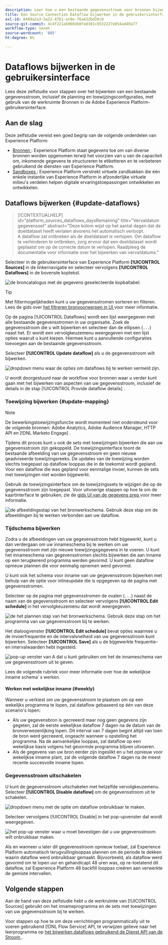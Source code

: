 ```yaml
---
description: Leer hoe u een bestaande gegevensstroom voor bronnen bijwerkt in de gebruikersinterface van Experience Platform.
title: Een Source Connection Dataflow bijwerken in de gebruikersinterface
exl-id: 0499a2a3-5a22-47b1-ac0e-76a432bd26c0
source-git-commit: 4c4f221a5060360fa0381c8532227e854ad40a77
workflow-type: tm+mt
source-wordcount: '885'
ht-degree: 0%

---
```


# Dataflows bijwerken in de gebruikersinterface

Lees deze zelfstudie voor stappen over het bijwerken van een bestaande gegevensstroom, inclusief de planning en toewijzingsconfiguraties, met gebruik van de werkruimte Bronnen in de Adobe Experience Platform-gebruikersinterface.

## Aan de slag

Deze zelfstudie vereist een goed begrip van de volgende onderdelen van Experience Platform:

* [ Bronnen ](../../home.md): Experience Platform staat gegevens toe om van diverse bronnen worden opgenomen terwijl het voorzien van u van de capaciteit om, inkomende gegevens te structureren te etiketteren en te verbeteren gebruikend de diensten van Experience Platform.
* [ Sandboxes ](../../../sandboxes/home.md): Experience Platform verstrekt virtuele zandbakken die één enkele instantie van Experience Platform in afzonderlijke virtuele milieu&#39;s verdelen helpen digitale ervaringstoepassingen ontwikkelen en ontwikkelen.

## Dataflows bijwerken {#update-dataflows}

>[!CONTEXTUALHELP]
>id="platform_sources_dataflows_daysRemaining"
>title="Vervaldatum gegevensset"
>abstract="Deze kolom wijst op het aantal dagen dat de doeldataset heeft verlaten alvorens het automatisch verloopt.<br> A dataflow zal ontbreken als de doeldataset is verlopen. Om dataflow te verhinderen te ontbreken, zorg ervoor dat een doeldataset wordt geplaatst om op de correcte datum te verlopen. Raadpleeg de documentatie voor informatie over het bijwerken van vervaldatums."

Selecteer in de gebruikersinterface van Experience Platform **[!UICONTROL Sources]** in de linkernavigatie en selecteer vervolgens **[!UICONTROL Dataflows]** in de bovenste koptekst.

![ de broncatalogus met de gegevens geselecteerde kopbaltabel.](../../images/tutorials/update-dataflows/catalog.png)

>[!TIP]
>
>Met filtermogelijkheden kunt u uw gegevensstromen sorteren en filteren. Lees de gids over [ het filtreren bronvoorwerpen in UI ](./filter.md) voor meer informatie.

Op de pagina [!UICONTROL Dataflows] wordt een lijst weergegeven met alle bestaande gegevensstromen in uw organisatie. Zoek de gegevensstroom die u wilt bijwerken en selecteer dan de ellipsen (`...`) naast het. Er wordt een vervolgkeuzemenu weergegeven met een lijst opties waaruit u kunt kiezen. Hiermee kunt u aanvullende configuraties toevoegen aan de bestaande gegevensstroom.

Selecteer **[!UICONTROL Update dataflow]** als u de gegevensstroom wilt bijwerken.

![ dropdown menu waar de opties om dataflows bij te werken vermeld zijn.](../../images/tutorials/update-dataflows/dropdown_update.png)

U wordt doorgestuurd naar de workflow voor bronnen waar u verder kunt gaan met het bijwerken van aspecten van uw gegevensstroom, inclusief de details in de stap [!UICONTROL Provide dataflow details] .

### Toewijzing bijwerken {#update-mapping}

>[!NOTE]
>
>De bewerkingstoewijzingsfunctie wordt momenteel niet ondersteund voor de volgende bronnen: Adobe Analytics, Adobe Audience Manager, HTTP API en [!DNL Marketo Engage] .

Tijdens dit proces kunt u ook de sets met toewijzingen bijwerken die aan uw gegevensstroom zijn gekoppeld.  De toewijzingsinterface toont de bestaande afbeelding van uw gegevensstroom en geen nieuwe geadviseerde toewijzingsreeks. De updates van de toewijzing worden slechts toegepast op dataflow looppas die in de toekomst wordt gepland. Voor een dataflow die was gepland voor eenmalige invoer, kunnen de sets met toewijzingen niet worden bijgewerkt.

Gebruik de toewijzingsinterface om de toewijzingssets te wijzigen die op de gegevensstroom zijn toegepast. Voor uitvoerige stappen op hoe te om de kaartinterface te gebruiken, zie de [ gids UI van de gegevens prep ](../../../data-prep/ui/mapping.md) voor meer informatie.

![ de afbeeldingsstap van het bronwerkschema. Gebruik deze stap om de afbeeldingen bij te werken verbonden aan uw dataflow.](../../images/tutorials/update-dataflows/mapping.png)

### Tijdschema bijwerken

Zodra u de afbeeldingen van uw gegevensstroom hebt bijgewerkt, kunt u dan verdergaan om uw innameschema bij te werken om uw gegevensstroom met zijn nieuwe toewijzingsgegevens in te voeren. U kunt het innameschema van gegevensstromen slechts bijwerken die aan inname op een terugkerend programma werden gevormd. U kunt geen dataflow opnieuw plannen die voor eenmalig opnemen werd gevormd.

U kunt ook het schema voor inname van uw gegevensstroom bijwerken met behulp van de optie voor inlineupdate die is opgegeven op de pagina met gegevensstromen.

Selecteer op de pagina met gegevensstromen de ovalen (`...`) naast de naam van de gegevensstroom en selecteer vervolgens **[!UICONTROL Edit schedule]** in het vervolgkeuzemenu dat wordt weergegeven.

![ de het plannen stap van het bronwerkschema. Gebruik deze stap om het programma van uw gegevensstroom bij te werken.](../../images/tutorials/update-dataflows/dropdown_edit.png)

Het dialoogvenster **[!UICONTROL Edit schedule]** bevat opties waarmee u de invoerfrequentie en de intervalsnelheid van uw gegevensstroom kunt bijwerken. Selecteer **[!UICONTROL Save]** als u de bijgewerkte frequentie- en intervalwaarden hebt ingesteld.

![ pop-up venster van A dat u kunt gebruiken om het de innameschema van uw gegevensstroom uit te geven.](../../images/tutorials/update-dataflows/edit_schedule.png)

Lees de volgende rubriek voor meer informatie over hoe de wekelijkse inname schema’ s werken.

#### Werken met wekelijkse inname {#weekly}

Wanneer u verkiest om uw gegevensstroom te plaatsen om op een wekelijks programma te lopen, zal dataflow gebaseerd op één van deze scenario&#39;s lopen:

* Als uw gegevensbron is gecreeerd maar nog geen gegevens zijn gegeten, zal de eerste wekelijkse dataflow 7 dagen na de datum van de bronverwezenlijking lopen. Dit interval van 7 dagen begint altijd van toen de bron werd gecreeerd, ongeacht wanneer u opstelling het programma. Na de aanvankelijke looppas, zal dataflow op een wekelijkse basis volgens het gevormde programma blijven uitvoeren.
* Als de gegevens van uw bron eerder zijn ingeslikt en u het opnieuw voor wekelijkse inname plant, zal de volgende dataflow 7 dagen na de meest recente succesvolle inname lopen.

### Gegevensstroom uitschakelen

U kunt de gegevensstroom uitschakelen met hetzelfde vervolgkeuzemenu. Selecteer **[!UICONTROL Disable dataflow]** om de gegevensstroom uit te schakelen.

![ dropdown menu met de optie om dataflow onbruikbaar te maken.](../../images/tutorials/update-dataflows/dropdown_disable.png)

Selecteer vervolgens [!UICONTROL Disable] in het pop-upvenster dat wordt weergegeven.

![ het pop-up venster waar u moet bevestigen dat u uw gegevensstroom wilt onbruikbaar maken.](../../images/tutorials/update-dataflows/disable_dataflow.png)

Als en wanneer u later dit gegevensstroom opnieuw toelaat, zal Experience Platform automatisch terugvullinglooppas plannen om de periode te dekken waarin dataflow werd onbruikbaar gemaakt. Bijvoorbeeld, als dataflow werd gevormd om te lopen uur en gehandicapt 48 uren was, op re-toelatend dit dataflow, zal Experience Platform 48 backfill looppas creëren aan verwerkte de gemiste intervallen.

## Volgende stappen

Aan de hand van deze zelfstudie hebt u de werkruimte van [!UICONTROL Sources] gebruikt om het innameprogramma en de sets met toewijzingen van uw gegevensstroom bij te werken.

Voor stappen op hoe te om deze verrichtingen programmatically uit te voeren gebruikend [!DNL Flow Service] API, te verwijzen gelieve naar het leerprogramma op [ het bijwerken dataflows gebruikend de Dienst API van de Stroom ](../../tutorials/api/update-dataflows.md).
